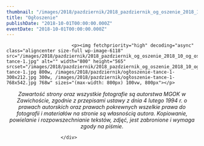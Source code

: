 ```yaml
---
thumbnail: "/images/2018/pazdziernik/2018_pazdziernik_og_oszenie_2018_10_og_oszenie_ogłoszenie-tance-1.jpg"
title: "Ogłoszenie"
publishDate: "2018-10-01T00:00:00.000Z"
eventDate: "2018-10-01T00:00:00.000Z"
---
```


<div class="entry-content">
							
							<p><img fetchpriority="high" decoding="async" class="aligncenter size-full wp-image-6118" src="/images/2018/pazdziernik/2018_pazdziernik_og_oszenie_2018_10_og_oszenie_ogłoszenie-tance-1.jpg" alt="" width="800" height="565" srcset="/images/2018/pazdziernik/2018_pazdziernik_og_oszenie_2018_10_og_oszenie_ogłoszenie-tance-1.jpg 800w, /images/2018/pazdziernik/ogłoszenie-tance-1-300x212.jpg 300w, /images/2018/pazdziernik/ogłoszenie-tance-1-768x542.jpg 768w" sizes="(max-width: 800px) 100vw, 800px"></p>
<p style="text-align: center;"><em>Zawartość strony oraz wszystkie fotografie są autorstwa MGOK w Zawichoście, zgodnie z przepisami ustawy z dnia 4 lutego 1994 r. o prawach autorskich oraz prawach pokrewnych wszelkie prawa do fotografii i materiałów na stronie są własnością autora. Kopiowanie, powielanie i rozpowszechnianie tekstów, zdjęć, jest zabronione i wymaga zgody na piśmie.</em></p>
						
						</div>

